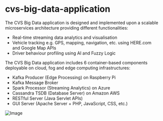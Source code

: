 # cvs-big-data-application

The CVS Big Data application is designed and implemented upon a scalable microservices architecture providing different functionalities:
* Real-time streaming data analytics and visualisation
* Vehicle tracking e.g. GPS, mapping, navigation, etc. using HERE.com and Google Map APIs
* Driver behaviour profiling using AI and Fuzzy Logic

The CVS Big Data application includes 6 container-based components deployable on cloud, fog and edge computing infrastructures:
* Kafka Producer (Edge Processing) on Raspberry Pi
* Kafka Message Broker
* Spark Processor (Streaming Analytics) on Azure
* Cassandra TSDB (Database Server) on Amazon AWS
* RESTful Server (Java Servlet APIs) 
* GUI Server (Apache Server + PHP, JavaScript, CSS, etc.)

![Image](https://media-exp1.licdn.com/media-proxy/ext?w=800&h=800&f=n&hash=krvwP1aMMYtviCDAN7CMw4%2FFre4%3D&ora=1%2CaFBCTXdkRmpGL2lvQUFBPQ%2CxAVta5g-0R6jnhodx1Ey9KGTqAGj6E5DQJHUA3L0CHH05IbfPWjtLMWKeLCm8UAWeHkAjQA1Kuy1EmPmFo68KonvfIh2gpHmLMH5agYUbhl4lWdI)


